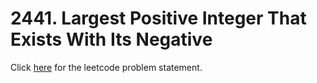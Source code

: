 # 2441. Largest Positive Integer That Exists With Its Negative

Click [here](https://leetcode.com/problems/largest-positive-integer-that-exists-with-its-negative/) for the leetcode problem statement.
